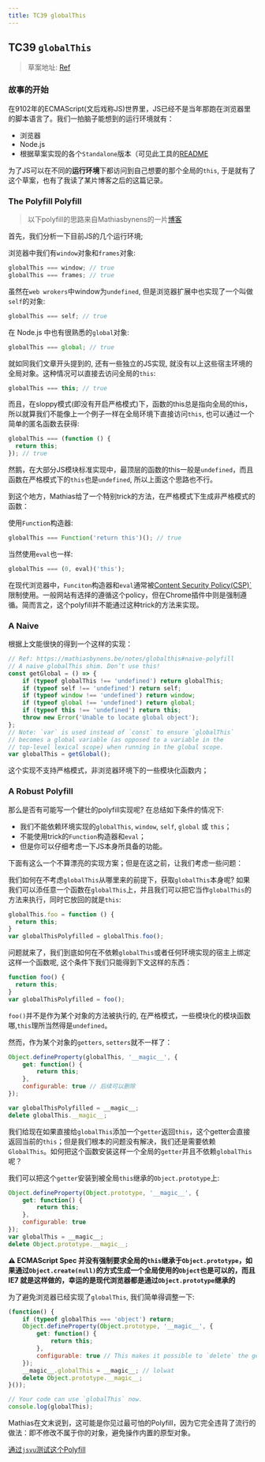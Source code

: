 ```yaml
---
title: TC39 globalThis
---
```




## TC39 `globalThis`

>  草案地址: [Ref](<https://github.com/tc39/proposal-global#html-and-the-windowproxy>)

### 故事的开始

在9102年的ECMAScript(文后戏称JS)世界里，JS已经不是当年那跑在浏览器里的脚本语言了。我们一拍脑子能想到的运行环境就有：

- 浏览器
- Node.js
- 根据草案实现的各个`Standalone`版本（可见此工具的[README](https://github.com/GoogleChromeLabs/jsvu)

为了JS可以在不同的**运行环境**下都访问到自己想要的那个全局的`this`, 于是就有了这个草案，也有了我读了某片博客之后的这篇记录。

### The Polyfill Polyfill

> 以下polyfill的思路来自Mathiasbynens的一片[博客](https://mathiasbynens.be/notes/globalthis#naive-polyfill)

首先，我们分析一下目前JS的几个运行环境;

浏览器中我们有`window`对象和`frames`对象:

```java
globalThis === window; // true
globalThis === frames; // true
```

虽然在`web wrokers`中window为`undefined`, 但是浏览器扩展中也实现了一个叫做`self`的对象:

```javascript
globalThis === self; // true
```

在 Node.js 中也有很熟悉的`global`对象:

```javascript
globalThis === global; // true
```

就如同我们文章开头提到的, 还有一些独立的JS实现, 就没有以上这些宿主环境的全局对象。这种情况可以直接去访问全局的`this`:

```javascript
globalThis === this; // true
```

而且，在sloppy模式(即没有开启严格模式)下，函数的this总是指向全局的this，所以就算我们不能像上一个例子一样在全局环境下直接访问`this`, 也可以通过一个简单的匿名函数去获得:

```javascript
globalThis === (function () {
  return this;
}); // true
```

然鹅，在大部分JS模块标准实现中，最顶层的函数的this一般是`undefined`，而且函数在严格模式下的`this`也是`undefined`, 所以上面这个思路也不行。

到这个地方，Mathias给了一个特别trick的方法，在严格模式下生成非严格模式的函数：

使用`Function`构造器:

```javascript
globalThis === Function('return this')(); // true
```

当然使用`eval`也一样:

```javascript
globalThis === (0, eval)('this');
```

在现代浏览器中，`Funciton`构造器和`eval`通常被[Content Security Policy(CSP)`](http://www.ruanyifeng.com/blog/2016/09/csp.html)限制使用。一般网站有选择的遵循这个policy，但在Chrome插件中则是强制遵循。简而言之，这个polyfill并不能通过这种trick的方法来实现。

### A Naive

根据上文能很快的得到一个这样的实现：

```javascript
// Ref: https://mathiasbynens.be/notes/globalthis#naive-polyfill
// A naive globalThis shim. Don’t use this!
const getGlobal = () => {
	if (typeof globalThis !== 'undefined') return globalThis;
	if (typeof self !== 'undefined') return self;
	if (typeof window !== 'undefined') return window;
	if (typeof global !== 'undefined') return global;
	if (typeof this !== 'undefined') return this;
	throw new Error('Unable to locate global object');
};
// Note: `var` is used instead of `const` to ensure `globalThis`
// becomes a global variable (as opposed to a variable in the
// top-level lexical scope) when running in the global scope.
var globalThis = getGlobal();
```

这个实现不支持严格模式，非浏览器环境下的一些模块化函数内；

### A Robust Polyfill

那么是否有可能写一个健壮的polyfill实现呢? 在总结如下条件的情况下:

- 我们不能依赖环境实现的`globalThis`, `window`, `self`, `global` 或 `this`；
- 不能使用trick的`Function`构造器和`eval`；
- 但是你可以仔细考虑一下JS本身所具备的功能。

下面有这么一个不算漂亮的实现方案；但是在这之前，让我们考虑一些问题：

我们如何在不考虑`globalThis`从哪里来的前提下，获取`globalThis`本身呢? 如果我们可以添任意一个函数在`globalThis`上，并且我们可以把它当作`globalThis`的方法来执行，同时它放回的就是`this`:

```javascript
globalThis.foo = function () {
  return this;
}
var globalThisPolyfilled = globalThis.foo();
```

问题就来了，我们到底如何在不依赖`globalThis`或者任何环境实现的宿主上绑定这样一个函数呢, 这个条件下我们只能得到下文这样的东西：

```javascript
function foo() {
  return this;
}
var globalThisPolyfilled = foo();
```

`foo()`并不是作为某个对象的方法被执行的, 在严格模式，一些模块化的模块函数哪,`this`理所当然得是`undefined`。

然而，作为某个对象的`getters`, `setters`就不一样了：

```javascript
Object.defineProperty(globalThis, '__magic__', {
	get: function() {
		return this;
	},
	configurable: true // 后续可以删除
});

var globalThisPolyfilled = __magic__;
delete globalThis.__magic__;
```

我们给现在如果直接给`globalThis`添加一个`getter`返回`this`，这个getter会直接返回当前的`this`；但是我们根本的问题没有解决，我们还是需要依赖`GlobalThis`。如何把这个函数安装这样一个全局的`getter`并且不依赖`globalThis`呢？

我们可以把这个`getter`安装到被全局`this`继承的`Object.prototype`上:

```javascript
Object.defineProperty(Object.prototype, '__magic__', {
	get: function() {
		return this;
	},
	configurable: true
});
var globalThis = __magic__;
delete Object.prototype.__magic__;
```

**⚠️ ECMAScript Spec 并没有强制要求全局的`this`继承于`Object.prototype`，如果通过`Object.create(null)`的方式生成一个全局使用的`Object`也是可以的，而且 IE7 就是这样做的，幸运的是现代浏览器都是通过`Object.prototype`继承的**

为了避免浏览器已经实现了`globalThis`, 我们简单得调整一下:

```javascript
(function() {
	if (typeof globalThis === 'object') return;
	Object.defineProperty(Object.prototype, '__magic__', {
		get: function() {
			return this;
		},
		configurable: true // This makes it possible to `delete` the getter later.
	});
	__magic__.globalThis = __magic__; // lolwat
	delete Object.prototype.__magic__;
}());

// Your code can use `globalThis` now.
console.log(globalThis);
```

Mathias在文末说到，这可能是你见过最可怕的Polyfill，因为它完全违背了流行的做法：即不修改不属于你的对象，避免操作内置的原型对象。

[通过`jsvu`测试这个Polyfill](https://mathiasbynens.be/notes/globalthis#testing)

